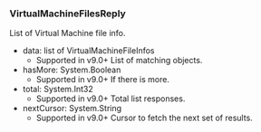 ### VirtualMachineFilesReply
List of Virtual Machine file info.

- data: list of VirtualMachineFileInfos
  - Supported in v9.0+
  List of matching objects.
- hasMore: System.Boolean
  - Supported in v9.0+
  If there is more.
- total: System.Int32
  - Supported in v9.0+
  Total list responses.
- nextCursor: System.String
  - Supported in v9.0+
  Cursor to fetch the next set of results.
